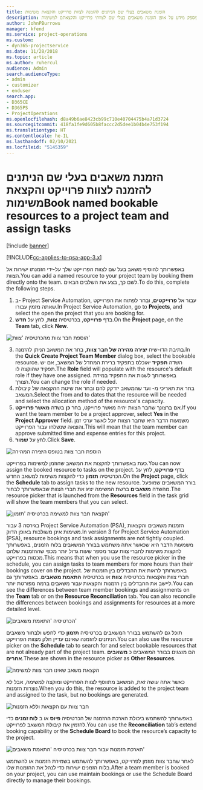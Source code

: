 ```yaml
---
title: הזמנת משאבים בעלי שם הניתנים להזמנה לצוות פרוייקט והקצאת משימות
description: נושא זה מספק מידע על אופן הזמנת משאבים בעלי שם לצוותי פרוייקט והקצאתם למשימות.
author: JohnPBurrows
manager: kfend
ms.service: project-operations
ms.custom:
- dyn365-projectservice
ms.date: 11/28/2018
ms.topic: article
ms.author: ruhercul
audience: Admin
search.audienceType:
- admin
- customizer
- enduser
search.app:
- D365CE
- D365PS
- ProjectOperations
ms.openlocfilehash: d8a49b6ae8423cb99c710e40704475b4a71d3724
ms.sourcegitcommit: 418fa1fe9d605b8faccc2d5dee1b04b4e753f194
ms.translationtype: HT
ms.contentlocale: he-IL
ms.lasthandoff: 02/10/2021
ms.locfileid: "5145359"
---
```

# <a name="book-named-bookable-resources-to-a-project-team-and-assign-tasks"></a><span data-ttu-id="0eed0-103">הזמנת משאבים בעלי שם הניתנים להזמנה לצוות פרוייקט והקצאת משימות</span><span class="sxs-lookup"><span data-stu-id="0eed0-103">Book named bookable resources to a project team and assign tasks</span></span> 

[!include [banner](../includes/psa-now-project-operations.md)]

[!INCLUDE[cc-applies-to-psa-app-3.x](../includes/cc-applies-to-psa-app-3x.md)]

<span data-ttu-id="0eed0-104">באפשרותך להוסיף משאב בעל שם לצוות הפרוייקט שלך על-ידי הזמנתו ישירות אל הצוות.</span><span class="sxs-lookup"><span data-stu-id="0eed0-104">You can  add a named resource to your project team by booking them directly onto the team.</span></span> <span data-ttu-id="0eed0-105">לשם כך, בצע את השלבים הבאים.</span><span class="sxs-lookup"><span data-stu-id="0eed0-105">To do this, complete the following steps.</span></span>

1. <span data-ttu-id="0eed0-106">ב- Project Service Automation, עבור אל **פרוייקטים**, ובחר לפתוח את הפרוייקט שאתה מזמין עבורו.</span><span class="sxs-lookup"><span data-stu-id="0eed0-106">In  Project Service Automation, go to **Projects**, and select the open the project that you are booking for.</span></span>
2. <span data-ttu-id="0eed0-107">בדף **פרוייקט**, בכרטיסיה **צוות**, לחץ על **חדש**.</span><span class="sxs-lookup"><span data-stu-id="0eed0-107">On the **Project** page, on the **Team** tab, click **New**.</span></span> 

![הוספת חבר צוות מהכרטיסיה 'צוות'](media/RM-how-to-1.png)

3. <span data-ttu-id="0eed0-109">בתיבת הדו-שיח **יצירה מהירה של חבר צוות**, בחר את המשאב הניתן להזמנה.</span><span class="sxs-lookup"><span data-stu-id="0eed0-109">In the **Quick Create Project Team Member** dialog box, select the bookable resource.</span></span> <span data-ttu-id="0eed0-110">השדה **תפקיד** יאוכלס בתפקיד ברירת המחדל של המשאב, אם יש תפקיד שהוקצה לו.</span><span class="sxs-lookup"><span data-stu-id="0eed0-110">The **Role** field will populate with the resource's default role if they have one assigned.</span></span> <span data-ttu-id="0eed0-111">באפשרותך לשנות את התפקיד במידת הצורך.</span><span class="sxs-lookup"><span data-stu-id="0eed0-111">You can change the role if needed.</span></span> 
4. <span data-ttu-id="0eed0-112">בחר את תאריכי מ- ועד שהמשאב יזדקק להם ובחר את שיטת ההקצאה של קיבולת המשאב.</span><span class="sxs-lookup"><span data-stu-id="0eed0-112">Select the from and to dates that the resource will be needed and select the allocation method of the resource's capacity.</span></span> 
5. <span data-ttu-id="0eed0-113">אם ברצונך שחבר הצוות יהיה מאשר פרוייקט, בחר **כן** בשדה **מאשר פרוייקט**.</span><span class="sxs-lookup"><span data-stu-id="0eed0-113">If you want the team member to be a project approver, select **Yes** in the **Project Approver** field.</span></span> <span data-ttu-id="0eed0-114">משמעות הדבר היא שחבר הצוות יוכל לאשר ערכי זמן והוצאה שנשלחו עבור הפרוייקט.</span><span class="sxs-lookup"><span data-stu-id="0eed0-114">This will mean that the team member can approve submitted time and expense entries for this project.</span></span> 
6. <span data-ttu-id="0eed0-115">לחץ על **שמור**.</span><span class="sxs-lookup"><span data-stu-id="0eed0-115">Click **Save**.</span></span>

![הוספת חבר צוות בטופס היצירה המהירה](media/RM-how-to-2.png)


<span data-ttu-id="0eed0-117">כעת באפשרותך להקצות את המשאב שהוזמן למשימות בפרוייקט.</span><span class="sxs-lookup"><span data-stu-id="0eed0-117">You can now assign the booked resource to tasks on the project.</span></span> <span data-ttu-id="0eed0-118">בדף **פרוייקט**, לחץ על הכרטיסיה **תזמון** כדי להקצות משימות למשאב החדש.</span><span class="sxs-lookup"><span data-stu-id="0eed0-118">On the **Project** page, click the **Schedule** tab to assign tasks to the new resource.</span></span> <span data-ttu-id="0eed0-119">בורר המשאבים שמופעל מהשדה **משאבים** ברשת המשימה יציג את חברי הצוות שבאפשרותך לבחור.</span><span class="sxs-lookup"><span data-stu-id="0eed0-119">The resource picker that is launched from the **Resources** field in the task grid will show the team members that you can select.</span></span>

![הקצאת חבר צוות למשימה בכרטיסיה 'תזמון'](media/RM-how-to-3.png)

<span data-ttu-id="0eed0-121">בגירסה 3 עבור Project Service Automation‏ (PSA), הזמנות משאבים והקצאות משימות אינן משולבות באופן הדוק.</span><span class="sxs-lookup"><span data-stu-id="0eed0-121">In version 3 for Project Service Automation (PSA), resource bookings and task assignments are not tightly coupled.</span></span> <span data-ttu-id="0eed0-122">משמעות הדבר היא שכאשר אתה משתמש בבורר המשאבים בלוח הזמנים, באפשרותך להקצות משימות לחברי צוות עבור מספר שעות גדול יותר מכפי שההזמנות שלהם מכסות בפרוייקט.</span><span class="sxs-lookup"><span data-stu-id="0eed0-122">This means that when you use the resource picker in the schedule, you can assign tasks to team members for more hours than their bookings cover on the project.</span></span>
<span data-ttu-id="0eed0-123">באפשרותך לראות את ההבדלים בין הזמנות של חברי צוות והקצאות בכרטיסיה **צוות** או בכרטיסיה **התאמת משאבים**. באפשרותך גם ליישב את ההבדלים בין הזמנות והקצאות עבור משאבים ברמה מפורטת יותר.</span><span class="sxs-lookup"><span data-stu-id="0eed0-123">You can see the differences between team member bookings and assignments on the **Team** tab or on the **Resource Reconciliation** tab. You can also reconcile the differences between bookings and assignments for resources at a more detailed level.</span></span>

![הכרטיסיה 'התאמת משאבים'](media/RM-how-to-4.png)

<span data-ttu-id="0eed0-125">תוכל גם להשתמש בבורר המשאבים בכרטיסיה **תזמון** כדי לחפש ולבחור משאבים הניתנים להזמנה שאינם עדיין חלק מצוות הפרוייקט.</span><span class="sxs-lookup"><span data-stu-id="0eed0-125">You can also use the resource picker on the **Schedule** tab to search for and select bookable resources that are not already part of the project team.</span></span> <span data-ttu-id="0eed0-126">הם מוצגים בבורר המשאבים כ **משאבים אחרים**.</span><span class="sxs-lookup"><span data-stu-id="0eed0-126">These are shown in the resource picker as **Other Resources**.</span></span>

![הקצאת משאב שאינו חבר צוות למשימה](media/RM-how-to-5.png)

<span data-ttu-id="0eed0-128">כאשר אתה עושה זאת, המשאב מתווסף לצוות הפרוייקט ומוקצה למשימה, אבל לא נוצרות הזמנות.</span><span class="sxs-lookup"><span data-stu-id="0eed0-128">When you do this, the resource is added to the project team and assigned to the task, but no bookings are generated.</span></span>

![חבר צוות עם הקצאות וללא הזמנות](media/RM-how-to-6.png)

<span data-ttu-id="0eed0-130">באפשרותך להשתמש ביכולת הארכת ההזמנה של הכרטיסיה  **פיוס** או ב **לוח זמנים** כדי להזמין את קיבולת המשאב לפרוייקט.</span><span class="sxs-lookup"><span data-stu-id="0eed0-130">You can use the **Reconciliation** tab’s extend booking capability or the **Schedule Board** to book the resource’s capacity to the project.</span></span>

![הארכת הזמנות עבור חבר צוות בכרטיסיה 'התאמת משאבים'](media/RM-how-to-7.png)

<span data-ttu-id="0eed0-132">לאחר שחבר צוות מוזמן לפרוייקט, באפשרותך להשתמש בשמירת הזמנות או להשתמש בלוח הזמנים ישירות כדי לנהל את ההזמנות שלו.</span><span class="sxs-lookup"><span data-stu-id="0eed0-132">After a team member is booked on your project, you can use maintain bookings or use the Schedule Board directly to manage their bookings.</span></span>
